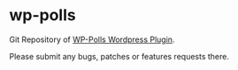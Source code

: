 # wp-polls

Git Repository of [WP-Polls Wordpress Plugin](http://wordpress.org/extend/plugins/wp-polls/).

Please submit any bugs, patches or features requests there.